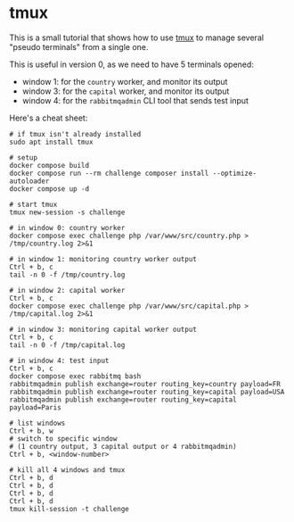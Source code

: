 # tmux

This is a small tutorial that shows how to use [tmux](https://github.com/tmux/tmux/wiki)
to manage several "pseudo terminals" from a single one.

This is useful in version 0, as we need to have 5 terminals opened:

- window 1: for the `country` worker, and monitor its output
- window 3: for the `capital` worker, and monitor its output
- window 4: for the `rabbitmqadmin` CLI tool that sends test input

Here's a cheat sheet:

```console
# if tmux isn't already installed
sudo apt install tmux

# setup
docker compose build
docker compose run --rm challenge composer install --optimize-autoloader
docker compose up -d

# start tmux
tmux new-session -s challenge

# in window 0: country worker
docker compose exec challenge php /var/www/src/country.php > /tmp/country.log 2>&1

# in window 1: monitoring country worker output
Ctrl + b, c
tail -n 0 -f /tmp/country.log

# in window 2: capital worker
Ctrl + b, c
docker compose exec challenge php /var/www/src/capital.php > /tmp/capital.log 2>&1

# in window 3: monitoring capital worker output
Ctrl + b, c
tail -n 0 -f /tmp/capital.log

# in window 4: test input
Ctrl + b, c
docker compose exec rabbitmq bash
rabbitmqadmin publish exchange=router routing_key=country payload=FR
rabbitmqadmin publish exchange=router routing_key=capital payload=USA
rabbitmqadmin publish exchange=router routing_key=capital payload=Paris

# list windows
Ctrl + b, w
# switch to specific window
# (1 country output, 3 capital output or 4 rabbitmqadmin)
Ctrl + b, <window-number>

# kill all 4 windows and tmux
Ctrl + b, d
Ctrl + b, d
Ctrl + b, d
Ctrl + b, d
tmux kill-session -t challenge
```
